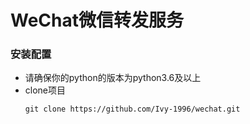 # WeChat微信转发服务

### 安装配置

*   请确保你的python的版本为python3.6及以上
*   clone项目
    ```shell script 
    git clone https://github.com/Ivy-1996/wechat.git
    ```
